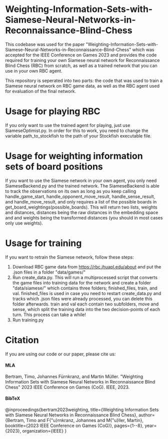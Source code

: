 # Weighting-Information-Sets-with-Siamese-Neural-Networks-in-Reconnaissance-Blind-Chess
This codebase was used for the paper "Weighting-Information-Sets-with-Siamese-Neural-Networks-in-Reconnaissance-Blind-Chess" which was accepted for the IEEE Conference on Games 2023 and provides the code required for training your own Siamese neural network for Reconnaissance Blind Chess (RBC) from scratch, as well as a trained network that you can use in your own RBC agent.

This repository is seperated into two parts: the code that was used to train a Siamese neural network on RBC game data, as well as the RBC agent used for evaluation of the final network.

# Usage for playing RBC

If you only want to use the trained agent for playing, just use SiameseOptimist.py. In order for this to work, you need to change the variable path_to_stockfish to the path of your Stockfish executable file.

# Usage for weighting information sets of board positions

If you want to use the Siamese network in your own agent, you only need SiameseBackend.py and the trained network. The SiameseBackend is able to track the observations on its own as long as you keep calling handle_game_start, handle_opponent_move_result, handle_sense_result, and handle_move_result, and only requires a list of the possible boards in get_board_weightings(possible_boards). This will return two lists, weights and distances, distances being the raw distances in the embedding space and and weights being the transformed distances (you should in most cases only use weights).


# Usage for training

If you want to retrain the Siamese network, follow these steps:

1. Download RBC game data from https://rbc.jhuapl.edu/about and put the .json files in a folder "data/games/"
2. Run create_data.py. This will run a multiprocessed script that converts the game files into training data for the network and create a folder "data/siamese/" which contains three folders; finished_files, train, and val. finished_files is used in case you need to restart create_data.py and tracks which .json files were already processed, you can delete this folder afterwards. train and val each contain two subfolders, move and sense, which split the training data into the two decision-points of each turn. This process can take a while!
3. Run training.py

# Citation

If you are using our code or our paper, please cite us: 
#### MLA
Bertram, Timo, Johannes Fürnkranz, and Martin Müller. "Weighting Information Sets with Siamese Neural Networks in Reconnaissance Blind Chess" 2023 IEEE Conference on Games (CoG). IEEE, 2023.
#### BibTeX
@inproceedings{bertram2023weighting,
  title={Weighting Information Sets with Siamese Neural Networks in Reconnaissance Blind Chess},
  author={Bertram, Timo and F{\"u}rnkranz, Johannes and M{\"u}ller, Martin},
  booktitle={2023 IEEE Conference on Games (CoG)},
  pages={1--8},
  year={2023},
  organization={IEEE}
}

